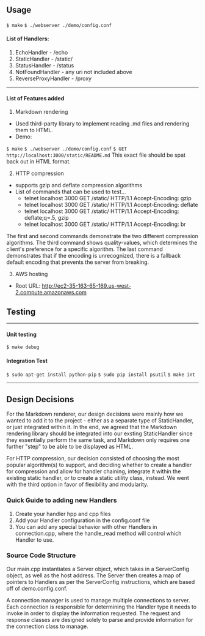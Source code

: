 ## Usage

`$ make`
`$ ./webserver ./demo/config.conf`


#### List of Handlers:

1. EchoHandler - /echo
2. StaticHandler - /static/
3. StatusHandler - /status
4. NotFoundHandler - any uri not included above
5. ReverseProxyHandler - /proxy

---

#### List of Features added

1. Markdown rendering
  * Used third-party library to implement reading .md files and rendering them to HTML.
  * Demo:

  `$ make`
  `$ ./webserver ./demo/config.conf`
  `$ GET http://localhost:3000/static/README.md`
This exact file should be spat back out in HTML format.

2. HTTP compression
  * supports gzip and deflate compression algorithms
  * List of commands that can be used to test...
    * telnet localhost 3000
      GET /static/ HTTP/1.1
      Accept-Encoding: gzip
    * telnet localhost 3000
      GET /static/ HTTP/1.1
      Accept-Encoding: deflate
    * telnet localhost 3000
      GET /static/ HTTP/1.1
      Accept-Encoding: deflate;q=.5, gzip
    * telnet localhost 3000
      GET /static/ HTTP/1.1
      Accept-Encoding: br

  The first and second commands demonstrate the two different
  compression algorithms. The third command shows quality-values,
  which determines the client's preference for a specific algorithm.
  The last command demonstrates that if the encoding is unrecognized,
  there is a fallback default encoding that prevents the server from
  breaking.

3. AWS hosting
  * Root URL: http://ec2-35-163-65-169.us-west-2.compute.amazonaws.com

## Testing
---
#### Unit testing

`$ make debug`

#### Integration Test


`$ sudo apt-get install python-pip`
`$ sudo pip install psutil`
`$ make int`

---

## Design Decisions

For the Markdown renderer, our design decisions were mainly
how we wanted to add it to the project - either as a
separate type of StaticHandler, or just integrated within it.
In the end, we agreed that the Markdown rendering library should be
integrated into our exsting StaticHandler since they essentially
perform the same task, and Markdown only requires one further "step"
to be able to be displayed as HTML.

For HTTP compression, our decision consisted of choosing the
most popular algorithm(s) to support, and deciding whether to
create a handler for compression and allow for handler chaining,
integrate it within the existing static handler, or to create a
static utility class, instead. We went with the third option in favor of flexibility and modularity.


### Quick Guide to adding new Handlers

1. Create your handler hpp and cpp files
2. Add your Handler configuration in the config.conf file
3. You can add any special behavior with other Handlers in connection.cpp, where
the handle_read method will control which Handler to use.

### Source Code Structure

Our main.cpp instantiates a Server object, which takes in a ServerConfig object,
as well as the host address. The Server then creates a map of pointers to Handlers
as per the ServerConfig instructions, which are based off of demo.config.conf.

A connection manager is used to manage multiple connections to server. Each
connection is responsible for determining the Handler type it needs to invoke
in order to display the information requested. The request and response classes
are designed solely to parse and provide information for the connection class to manage.

